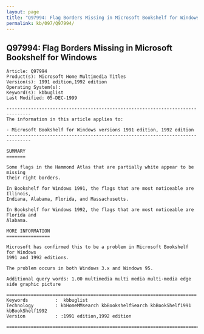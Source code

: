 ```yaml
---
layout: page
title: "Q97994: Flag Borders Missing in Microsoft Bookshelf for Windows"
permalink: kb/097/Q97994/
---
```


## Q97994: Flag Borders Missing in Microsoft Bookshelf for Windows

	Article: Q97994
	Product(s): Microsoft Home Multimedia Titles
	Version(s): 1991 edition,1992 edition
	Operating System(s): 
	Keyword(s): kbbuglist
	Last Modified: 05-DEC-1999
	
	-------------------------------------------------------------------------------
	The information in this article applies to:
	
	- Microsoft Bookshelf for Windows versions 1991 edition, 1992 edition 
	-------------------------------------------------------------------------------
	
	SUMMARY
	=======
	
	Some flags in the Hammond Atlas that are partially white appear to be missing
	their right borders.
	
	In Bookshelf for Windows 1991, the flags that are most noticeable are Illinois,
	Indiana, Alabama, Florida, and Massachusetts.
	
	In Bookshelf for Windows 1992, the flags that are most noticeable are Florida and
	Alabama.
	
	MORE INFORMATION
	================
	
	Microsoft has confirmed this to be a problem in Microsoft Bookshelf for Windows
	1991 and 1992 editions.
	
	The problem occurs in both Windows 3.x and Windows 95.
	
	Additional query words: 1.00 multimedia multi media multi-media edge side graphic picture
	
	======================================================================
	Keywords          :  kbbuglist
	Technology        : kbHomeMMsearch kbBookshelfSearch kbBookShelf1991 kbBookShelf1992
	Version           : :1991 edition,1992 edition
	
	=============================================================================
	

